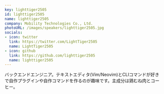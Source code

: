 ```yaml
---
key: lighttiger2505
id: lighttiger2505
name: lighttiger2505
company: Mobility Technologies Co., Ltd.
photoURL: /images/speakers/lighttiger2505.jpg
socials:
- icon: twitter
  link: https://twitter.com/LightTiger2505
  name: LightTiger2505
- icon: github
  link: https://github.com/lighttiger2505
  name: lighttiger2505
---
```

バックエンドエンジニア。テキストエディタ(Vim/Neovim)とCLIコマンドが好きで自作プラグインや自作コマンドを作るのが趣味です。主成分は鶏むね肉とコーヒー。
